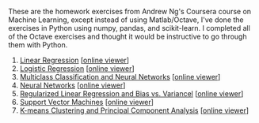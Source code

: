 These are the homework exercises from Andrew Ng's Coursera course on
Machine Learning, except instead of using Matlab/Octave, I've done the
exercises in Python using numpy, pandas, and scikit-learn. I completed
all of the Octave exercises and thought it would be instructive to go
through them with Python.

1. [Linear Regression](https://github.com/wesbarnett/MachineLearning/blob/master/Linear%20Regression.ipynb) [[online viewer](https://nbviewer.jupyter.org/github/wesbarnett/MachineLearning/blob/master/Linear%20Regression.ipynb)]
2. [Logistic Regression](https://github.com/wesbarnett/MachineLearning/blob/master/Logistic%20Regression.ipynb) [[online viewer](https://nbviewer.jupyter.org/github/wesbarnett/MachineLearning/blob/master/Logistic%20Regression.ipynb)]
3. [Multiclass Classification and Neural Networks](https://github.com/wesbarnett/MachineLearning/blob/master/Multiclass%20Classification%20and%20Neural%20Networks.ipynb) [[online viewer](https://nbviewer.jupyter.org/github/wesbarnett/MachineLearning/blob/master/Multiclass%20Classification%20and%20Neural%20Networks.ipynb)]
4. [Neural Networks](https://github.com/wesbarnett/MachineLearning/blob/master/Neural%20Networks.ipynb) [[online viewer](https://nbviewer.jupyter.org/github/wesbarnett/MachineLearning/blob/master/Neural%20Networks.ipynb)]
5. [Regularized Linear Regression and Bias vs. Variancel](https://github.com/wesbarnett/MachineLearning/blob/master/Regularized%20Linear%20Regression%20and%20Bias%20vs.%20Variance.ipynb) [[online viewer](https://nbviewer.jupyter.org/github/wesbarnett/MachineLearning/blob/master/Regularized%20Linear%20Regression%20and%20Bias%20vs.%20Variance.ipynb)]
6. [Support Vector Machines](https://github.com/wesbarnett/MachineLearning/blob/master/Support%20Vector%20Machines.ipynb) [[online viewer](https://nbviewer.jupyter.org/github/wesbarnett/MachineLearning/blob/master/Support%20Vector%20Machines.ipynb)]
7. [K-means Clustering and Principal Component
   Analysis](https://github.com/wesbarnett/MachineLearning/blob/master/K-means%20Clustering%20and%20Principal%20Component%20Analysis.ipynb)
[[online
viewer](https://nbviewer.jupyter.org/github/wesbarnett/MachineLearning/blob/master/K-means%20Clustering%20and%20Principal%20Component%20Analysis.ipynb)]

